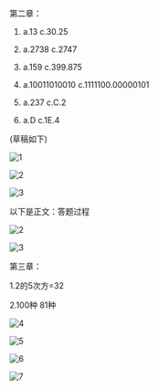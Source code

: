 第二章：

1.    a.13       c.30.25
2.    a.2738   c.2747
3.    a.159     c.399.875
4.    a.10011010010    c.1111100.00000101

6. a.237     c.C.2

10. a.D         c.1E.4



(草稿如下)

![1](./img/1.jpg)



![2](./img/2.jpg)

![3](./img/3.jpg)





以下是正文：答题过程



![2](./img/4.jpg)



![3](./img/5.jpg)



第三章：

1.2的5次方=32

2.100种        81种

![4](./img/6.jpg)



![5](./img/7.jpg)



![6](./img/8.jpg)



![7](./img/9.jpg)


